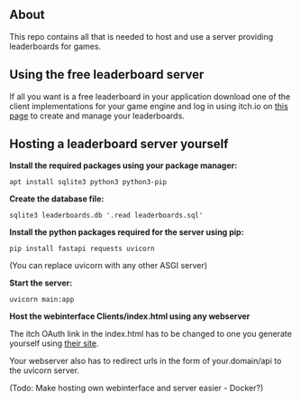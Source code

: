 ## About

This repo contains all that is needed to host and use a server providing leaderboards for games.

## Using the free leaderboard server

If all you want is a free leaderboard in your application download one of the client implementations for your game engine and log in using itch.io on [this page](https://exploitavoid.com/leaderboards/) to create and manage your leaderboards.

## Hosting a leaderboard server yourself

**Install the required packages using your package manager:**

`apt install sqlite3 python3 python3-pip`

**Create the database file:**

`sqlite3 leaderboards.db '.read leaderboards.sql'`

**Install the python packages required for the server using pip:**

`pip install fastapi requests uvicorn`

(You can replace uvicorn with any other ASGI server)

**Start the server:**

`uvicorn main:app`

**Host the webinterface Clients/index.html using any webserver**

The itch OAuth link in the index.html has to be changed to one you generate yourself using [their site](https://itch.io/user/settings/oauth-apps).

Your webserver also has to redirect urls in the form of your.domain/api to the uvicorn server.


(Todo: Make hosting own webinterface and server easier - Docker?)